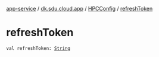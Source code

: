 [app-service](../../index.md) / [dk.sdu.cloud.app](../index.md) / [HPCConfig](index.md) / [refreshToken](./refresh-token.md)

# refreshToken

`val refreshToken: `[`String`](https://kotlinlang.org/api/latest/jvm/stdlib/kotlin/-string/index.html)